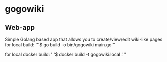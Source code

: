 # gogowiki

## Web-app
Simple Golang based app that allows you to create/view/edit wiki-like pages
for local build:
'''$ go build -o bin/gogowiki main.go'''

for local docker build:
'''$ docker build -t gogowiki:local .'''
